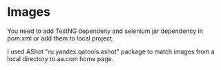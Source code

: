 # Images

You need to add TestNG dependeny and selenium jar dependency in pom.xml or add them to local project.

I used AShot "ru.yandex.qatools.ashot" package to match images from a local directory to aa.com home page.

